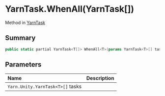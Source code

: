 # YarnTask.WhenAll(YarnTask<T>[])

Method in [YarnTask](/docs/api/csharp/yarn.unity.yarntask-1.md)

## Summary



```csharp
public static partial YarnTask<T[]> WhenAll<T>(params YarnTask<T>[] tasks);
```

## Parameters

|Name|Description|
|:---|:---|
|`Yarn.Unity.YarnTask<T>[]` tasks||

